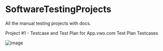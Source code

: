 # SoftwareTestingProjects
All the manual testing projects with docs.


Project #1 - Testcase and Test Plan for App.vwo.com
Test Plan
Testcases

![image](https://github.com/shahrutvi-23/SoftwareTestingProjects/assets/174857393/a22cc7c8-ca7c-47bd-8f2e-cc8849a7d744)
